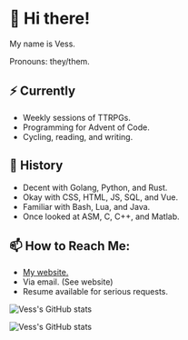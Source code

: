 # 👋 Hi there!

My name is Vess.

Pronouns: they/them.

## ⚡ Currently

 - Weekly sessions of TTRPGs.
 - Programming for Advent of Code.
 - Cycling, reading, and writing.
 
## 🔭 History

 - Decent with Golang, Python, and Rust.
 - Okay with CSS, HTML, JS, SQL, and Vue.
 - Familiar with Bash, Lua, and Java.
 - Once looked at ASM, C, C++, and Matlab.

## 📫 How to Reach Me:

 - [My website.](https://vess-dev.github.io/)
 - Via email. (See website)
 - Resume available for serious requests.

![Vess's GitHub stats](https://github-readme-stats.vercel.app/api/top-langs/?username=vess-dev&show_icons=true&theme=github_dark)

![Vess's GitHub stats](https://github-readme-stats.vercel.app/api?username=vess-dev&show_icons=true&theme=github_dark)

<!--
- 🔭 I’m currently working on ...
- 🌱 I’m currently learning ...
- 👯 I’m looking to collaborate on ...
- 🤔 I’m looking for help with ...
- 💬 Ask me about ...
- 📫 How to reach me: ...
- 😄 Pronouns: ...
- ⚡ Fun fact: ...
-->
